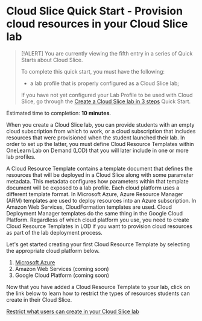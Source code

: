 # Cloud Slice Quick Start - Provision cloud resources in your Cloud Slice lab

> [!ALERT] You are currently viewing the fifth entry in a series of Quick Starts about Cloud Slice.
>
> To complete this quick start, you must have the following:
> * a lab profile that is properly configured as a Cloud Slice lab;
> 
> If you have not yet configured your Lab Profile to be used with Cloud Slice, go through the [Create a Cloud Slice lab in 3 steps](create.md) Quick Start.

Estimated time to completion: **10 minutes**.

When you create a Cloud Slice lab, you can provide students with an empty cloud subscription from which to work, or a cloud subscription that includes resources that were provisioned when the student launched their lab. In order to set up the latter, you must define Cloud Resource Templates within OneLearn Lab on Demand (LOD) that you will later include in one or more lab profiles.

A Cloud Resource Template contains a template document that defines the resources that will be deployed in a Cloud Slice along with some parameter metadata. This metadata configures how parameters within that template document will be exposed to a lab profile. Each cloud platform uses a different template format. In Microsoft Azure, Azure Resource Manager (ARM) templates are used to deploy resources into an Azure subscription. In Amazon Web Services, CloudFormation templates are used. Cloud Deployment Manager templates do the same thing in the Google Cloud Platform. Regardless of which cloud platform you use, you need to create Cloud Resource Templates in LOD if you want to provision cloud resources as part of the lab deployment process.

Let's get started creating your first Cloud Resource Template by selecting the appropriate cloud platform below.

1. [Microsoft Azure](provision-cloud-resources-azure.md)
1. Amazon Web Services (coming soon)
1. Google Cloud Platform (coming soon)

Now that you have added a Cloud Resource Template to your lab, click on the link below to learn how to restrict the types of resources students can create in their Cloud Slice.

[Restrict what users can create in your Cloud Slice lab](restriction-policies.md)

